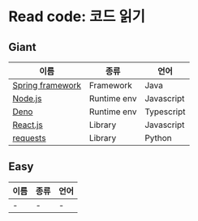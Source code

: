 # Read code: 코드 읽기

## Giant

| 이름 | 종류 | 언어 |
|---|---|---|
| [Spring framework](https://github.com/spring-projects/spring-framework) | Framework | Java |
| [Node.js](https://github.com/nodejs/node) | Runtime env | Javascript |
| [Deno](https://github.com/denoland/deno) | Runtime env | Typescript |
| [React.js](https://github.com/facebook/react) | Library | Javascript |
| [requests](https://github.com/psf/requests) | Library | Python |

## Easy

| 이름 | 종류 | 언어 |
|---|---|---|
| - | - | - |
